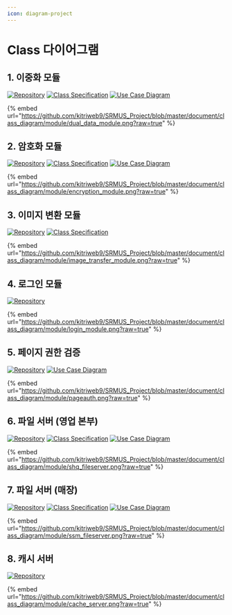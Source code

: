 ```yaml
---
icon: diagram-project
---
```


# Class 다이어그램

## 1. 이중화 모듈 <a href="#dual-data" id="dual-data"></a>

[![Repository](https://img.shields.io/badge/View-Repository-blue)](https://github.com/kitriweb9/SRMUS_Project/tree/master/srmus_project/src/main/java/org/kitri/system/dualdata) [![Class Specification](https://img.shields.io/badge/View-Class_Specification-blue)](class-spec/dual-data.md) [![Use Case Diagram](https://img.shields.io/badge/View-Use_Case_Diagram-blue)](use-case.md#dual-data)

{% embed url="https://github.com/kitriweb9/SRMUS_Project/blob/master/document/class_diagram/module/dual_data_module.png?raw=true" %}

## 2. 암호화 모듈 <a href="#encrypt" id="encrypt"></a>

[![Repository](https://img.shields.io/badge/View-Repository-blue)](https://github.com/kitriweb9/SRMUS_Project/tree/master/srmus_project/src/main/java/org/kitri/system/encryption) [![Class Specification](https://img.shields.io/badge/View-Class_Specification-blue)](class-spec/encrypt/) [![Use Case Diagram](https://img.shields.io/badge/View-Use_Case_Diagram-blue)](use-case.md#encrypt)

{% embed url="https://github.com/kitriweb9/SRMUS_Project/blob/master/document/class_diagram/module/encryption_module.png?raw=true" %}

## 3. 이미지 변환 모듈 <a href="#image-converter" id="image-converter"></a>

[![Repository](https://img.shields.io/badge/View-Repository-blue)](https://github.com/kitriweb9/SRMUS_Project/tree/master/srmus_project/src/main/java/org/kitri/services/common/file) [![Class Specification](https://img.shields.io/badge/View-Class_Specification-blue)](class-spec/undefined.md)

{% embed url="https://github.com/kitriweb9/SRMUS_Project/blob/master/document/class_diagram/module/image_transfer_module.png?raw=true" %}

## 4. 로그인 모듈 <a href="#login" id="login"></a>

[![Repository](https://img.shields.io/badge/View-Repository-blue)](https://github.com/kitriweb9/SRMUS_Project/tree/master/srmus_project/src/main/java/org/kitri/services/common/login)

{% embed url="https://github.com/kitriweb9/SRMUS_Project/blob/master/document/class_diagram/module/login_module.png?raw=true" %}

## 5. 페이지 권한 검증 <a href="#page-auth" id="page-auth"></a>

[![Repository](https://img.shields.io/badge/View-Repository-blue)](https://github.com/kitriweb9/SRMUS_Project/tree/master/srmus_project/src/main/java/org/kitri/services/common/pageauth)  [![Use Case Diagram](https://img.shields.io/badge/View-Use_Case_Diagram-blue)](use-case.md#pageauth)

{% embed url="https://github.com/kitriweb9/SRMUS_Project/blob/master/document/class_diagram/module/pageauth.png?raw=true" %}

## 6. 파일 서버 (영업 본부) <a href="#file-server-shq" id="file-server-shq"></a>

[![Repository](https://img.shields.io/badge/View-Repository-blue)](https://github.com/kitriweb9/SRMUS_Project/tree/master/file_server) [![Class Specification](https://img.shields.io/badge/View-Class_Specification-blue)](class-spec/fileserver/shq-sender.md) [![Use Case Diagram](https://img.shields.io/badge/View-Use_Case_Diagram-blue)](use-case.md#file-server)

{% embed url="https://github.com/kitriweb9/SRMUS_Project/blob/master/document/class_diagram/module/shq_fileserver.png?raw=true" %}

## 7. 파일 서버 (매장) <a href="#file-server-ssm" id="file-server-ssm"></a>

[![Repository](https://img.shields.io/badge/View-Repository-blue)](https://github.com/kitriweb9/SRMUS_Project/tree/master/file_server) [![Class Specification](https://img.shields.io/badge/View-Class_Specification-blue)](class-spec/fileserver/ssm-sender.md) [![Use Case Diagram](https://img.shields.io/badge/View-Use_Case_Diagram-blue)](use-case.md#file-server)

{% embed url="https://github.com/kitriweb9/SRMUS_Project/blob/master/document/class_diagram/module/ssm_fileserver.png?raw=true" %}

## 8. 캐시 서버 <a href="#cache-server" id="cache-server"></a>

[![Repository](https://img.shields.io/badge/View-Repository-blue)](https://github.com/kitriweb9/SRMUS_Project/tree/master/cache_server)

{% embed url="https://github.com/kitriweb9/SRMUS_Project/blob/master/document/class_diagram/module/cache_server.png?raw=true" %}

